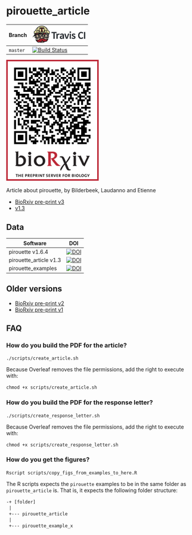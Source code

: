 # pirouette_article

Branch  |[![Travis CI logo](pics/TravisCI.png)](https://travis-ci.org)
--------|-------------------------------------------------------------------------------------------------------------------------------------------------------
`master`|[![Build Status](https://travis-ci.org/richelbilderbeek/pirouette_article.svg?branch=master)](https://travis-ci.org/richelbilderbeek/pirouette_article)

![](pics/qr_biorxiv.png)

Article about pirouette, by Bilderbeek, Laudanno and Etienne

 * [BioRxiv pre-print v3](https://biorxiv.org/cgi/content/short/2019.12.17.879098v3)
 * [v1.3](https://github.com/richelbilderbeek/pirouette_article/releases/download/v1.3/pirouette_article.pdf)

## Data

Software              |DOI
----------------------|----------------
pirouette v1.6.4      |[![DOI](https://zenodo.org/badge/DOI/10.5281/zenodo.3969839.svg)](https://doi.org/10.5281/zenodo.3969839)
pirouette_article v1.3|[![DOI](https://zenodo.org/badge/DOI/10.5281/zenodo.3969845.svg)](https://doi.org/10.5281/zenodo.3969845)
pirouette_examples    |[![DOI](https://zenodo.org/badge/DOI/10.5281/zenodo.3970000.svg)](https://doi.org/10.5281/zenodo.3970000)

## Older versions

 * [BioRxiv pre-print v2](https://biorxiv.org/cgi/content/short/2019.12.17.879098v2)
 * [BioRxiv pre-print v1](https://biorxiv.org/cgi/content/short/2019.12.17.879098v1)

## FAQ

### How do you build the PDF for the article?

```
./scripts/create_article.sh
```

Because Overleaf removes the file permissions, add the right to execute with:

```
chmod +x scripts/create_article.sh
```

### How do you build the PDF for the response letter?

```
./scripts/create_response_letter.sh
```

Because Overleaf removes the file permissions, add the right to execute with:

```
chmod +x scripts/create_response_letter.sh
```

### How do you get the figures?

```
Rscript scripts/copy_figs_from_examples_to_here.R
```

The R scripts expects the `pirouette` examples to be in the same folder
as `pirouette_article` is. That is, it expects the following folder structure:

```
-+ [folder]
 |
 +--- pirouette_article
 |
 +--- pirouette_example_x
```

